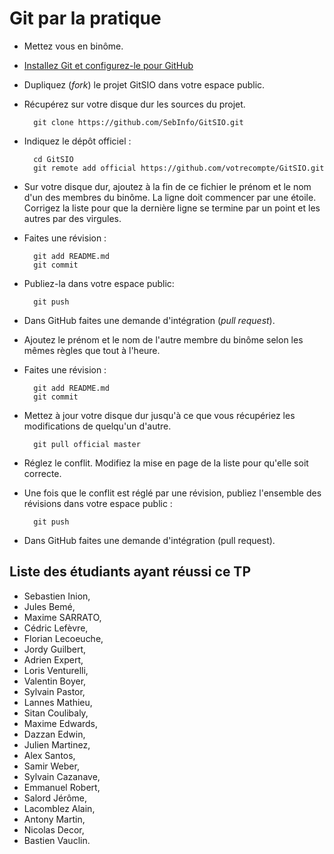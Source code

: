 ﻿Git par la pratique
===================

* Mettez vous en binôme.
* [Installez Git et configurez-le pour GitHub](http://help.github.com/set-up-git-redirect/)
* Dupliquez (*fork*) le projet GitSIO dans votre espace public.
* Récupérez sur votre disque dur les sources du projet.

        git clone https://github.com/SebInfo/GitSIO.git

* Indiquez le dépôt officiel :

        cd GitSIO
        git remote add official https://github.com/votrecompte/GitSIO.git 

* Sur votre disque dur, ajoutez à la fin de ce fichier le prénom et le nom d'un des membres du binôme. La ligne doit commencer par une étoile. Corrigez la liste pour que la dernière ligne se termine par un point et les autres par des virgules.
* Faites une révision :

        git add README.md
        git commit

* Publiez-la dans votre espace public:

        git push

* Dans GitHub faites une demande d'intégration (*pull request*). 
* Ajoutez le prénom et le nom de l'autre membre du binôme selon les mêmes règles que tout à l'heure.
* Faites une révision :

        git add README.md
        git commit

* Mettez à jour votre disque dur jusqu'à ce que vous récupériez les modifications de quelqu'un d'autre.

        git pull official master

* Réglez le conflit. Modifiez la mise en page de la liste pour qu'elle soit correcte.
* Une fois que le conflit est réglé par une révision, publiez l'ensemble des révisions dans votre espace public :

        git push

* Dans GitHub faites une demande d'intégration (pull request).

Liste des étudiants ayant réussi ce TP
--------------------------------------


* Sebastien Inion,
* Jules Bemé,
* Maxime SARRATO,
* Cédric Lefèvre,
* Florian Lecoeuche,
* Jordy Guilbert,
* Adrien Expert,
* Loris Venturelli,
* Valentin Boyer,
* Sylvain Pastor,
* Lannes Mathieu,
* Sitan Coulibaly,
* Maxime Edwards,
* Dazzan Edwin,
* Julien Martinez,
* Alex Santos,
* Samir Weber,
* Sylvain Cazanave,
* Emmanuel Robert,
* Salord Jérôme,
* Lacomblez Alain,
* Antony Martin,
* Nicolas Decor, 
* Bastien Vauclin.
